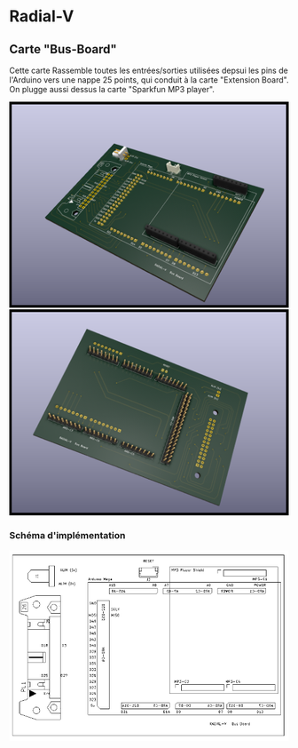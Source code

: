 # Radial-V

## Carte "Bus-Board"

Cette carte Rassemble toutes les entrées/sorties utilisées depsui les pins de l'Arduino vers une nappe 25 points, qui conduit à la carte "Extension Board". On plugge aussi dessus la carte "Sparkfun MP3 player".

![Radial-V Bus Board](Radial-V_BusBoard-Top.png)
![Radial-V Bus Board](Radial-V_BusBoard-Bottom.png)

### Schéma d'implémentation

![Radial-V Bus Board](Radial-V_BusBoard-Silk.png)
